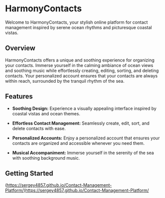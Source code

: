 # HarmonyContacts

Welcome to HarmonyContacts, your stylish online platform for contact management inspired by serene ocean rhythms and picturesque coastal vistas.

## Overview

HarmonyContacts offers a unique and soothing experience for organizing your contacts. Immerse yourself in the calming ambiance of ocean views and soothing music while effortlessly creating, editing, sorting, and deleting contacts. Your personalized account ensures that your contacts are always within reach, surrounded by the tranquil rhythm of the sea.

## Features

- **Soothing Design:** Experience a visually appealing interface inspired by coastal vistas and ocean themes.

- **Effortless Contact Management:** Seamlessly create, edit, sort, and delete contacts with ease.

- **Personalized Accounts:** Enjoy a personalized account that ensures your contacts are organized and accessible whenever you need them.

- **Musical Accompaniment:** Immerse yourself in the serenity of the sea with soothing background music.

## Getting Started

(https://sergey4857.github.io/Contact-Management-Platform/)https://sergey4857.github.io/Contact-Management-Platform/

